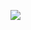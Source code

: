 ![](https://cdn.discordapp.com/attachments/776863855976382504/1083818872437747802/Bilp224_Hafta3_Ornek02_vH7PK8X32e.png)
